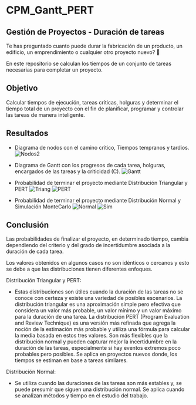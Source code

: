 # CPM_Gantt_PERT

## Gestión de Proyectos - Duración de tareas 

Te has preguntado cuanto puede durar la fabricación de un producto, un edificio, un emprendimiento o cualquier otro proyecto nuevo? 🤔

En este repositorio se calculan los tiempos de un conjunto de tareas necesarias para completar un proyecto.

## Objetivo

Calcular tiempos de ejecución, tareas críticas, holguras y determinar el tiempo total de un  proyecto con el fin de planificar, programar y controlar las tareas de manera inteligente.

## Resultados
- Diagrama de nodos con el camino crítico, Tiempos tempranos y tardios.
![Nodos2](https://github.com/Rodzxc/CPM-PERT/assets/133074545/22b9422b-ee52-46de-b0a5-55d5fc71ffb0)

  
- Diagrama de Gantt con los progresos de cada tarea, holguras, encargados de las tareas y la criticidad (C).
![Gantt](https://github.com/Rodzxc/CPM-PERT/assets/133074545/eabaee0c-0ef1-4462-a0a7-00dab1938808)


- Probabilidad de terminar el proyecto mediante Distribución Triangular y PERT
![Triang](https://github.com/Rodzxc/CPM-PERT/assets/133074545/e4f2700c-500c-4476-8eb8-c4e761e5be4a)
![PERT](https://github.com/Rodzxc/CPM-PERT/assets/133074545/57ccf27f-9087-4bff-85bc-32a0a851d33e)


- Probabilidad de terminar el proyecto mediante Distribución Normal y Simulación MonteCarlo
![Normal](https://github.com/Rodzxc/CPM-PERT/assets/133074545/99e101ac-dcf3-4cc9-966a-b31ff1837d74)
![Sim](https://github.com/Rodzxc/CPM-PERT/assets/133074545/bc3f304d-0bc4-4167-a4e4-21fd061c1323)

## Conclusión
Las probabilidades de finalizar el proyecto, en determinado tiempo, cambia dependiendo del criterio y del grado de incertidumbre asociada a la duración de cada tarea.

Los valores obtenidos en algunos casos no son idénticos o cercanos y esto se debe a que las distribuciones tienen diferentes enfoques.

Distribución Triangular y PERT:

- Estas distribuciones son útiles cuando la duración de las tareas no se conoce con certeza y existe una variedad de posibles escenarios. La distribución triangular es una aproximación simple pero efectiva que considera un valor más probable, un valor mínimo y un valor máximo para la duración de una tarea. La distribución PERT (Program Evaluation and Review Technique) es una versión más refinada que agrega la noción de la estimación más probable y utiliza una fórmula para calcular la media basada en estos tres valores.
Son  más flexibles que la distribución normal y pueden capturar mejor la incertidumbre en la duración de las tareas, especialmente si hay eventos extremos poco probables pero posibles.
Se aplica en proyectos nuevos donde, los tiempos se estiman en base a tareas similares.

Distribución Normal:

- Se utiliza cuando las duraciones de las tareas son más estables y, se puede presumir que siguen una distribución normal. Se aplica cuando se analizan métodos y tiempo en el estudio del trabajo.
